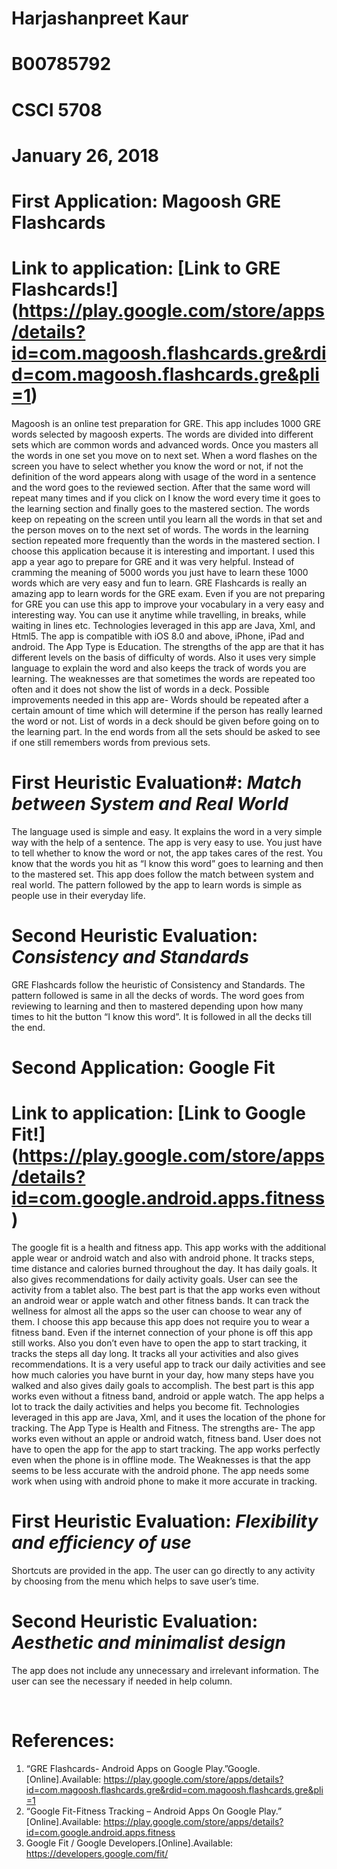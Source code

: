 
# Harjashanpreet Kaur
# B00785792
# CSCI 5708
# January 26, 2018

# First Application:  Magoosh GRE Flashcards
# Link to application: [Link to GRE Flashcards!] (https://play.google.com/store/apps/details?id=com.magoosh.flashcards.gre&rdid=com.magoosh.flashcards.gre&pli=1)

	
Magoosh is an online test preparation for GRE. This app includes 1000 GRE words selected by magoosh experts. The words are divided into different sets which are common words and advanced words. Once you masters all the words in one set you move on to next set. When a word flashes on the screen you have to select whether you know the word or not, if not the definition of the word appears along with usage of the word in a sentence and the word goes to the reviewed section. After that the same word will repeat many times and if you click on I know the word every time it goes to the learning section and finally goes to the mastered section. The words keep on repeating on the screen until you learn all the words in that set and the person moves on to the next set of words. The words in the learning section repeated more frequently than the words in the mastered section. I choose this application because it is interesting and important. I used this app a year ago to prepare for GRE and it was very helpful. Instead of cramming the meaning of 5000 words you just have to learn these 1000 words which are very easy and fun to learn. GRE Flashcards is really an amazing app to learn words for the GRE exam. Even if you are not preparing for GRE you can use this app to improve your vocabulary in a very easy and interesting way. You can use it anytime while travelling, in breaks, while waiting in lines etc. Technologies leveraged in this app are Java, Xml, and Html5. The app is compatible with iOS 8.0 and above, iPhone, iPad and android. The App Type is Education. The strengths of the app are that it has different levels on the basis of difficulty of words. Also it uses very simple language to explain the word and also keeps the track of words you are learning. The weaknesses are that sometimes the words are repeated too often and it does not show the list of words in a deck. Possible improvements needed in this app are- Words should be repeated after a certain amount of time which will determine if the person has really learned the word or not. List of words in a deck should be given before going on to the learning part. In the end words from all the sets should be asked to see if one still remembers words from previous sets.

# First Heuristic Evaluation#: _**Match between System and Real World**_
The language used is simple and easy. It explains the word in a very simple way with the help of a sentence. The app is very easy to use. You just have to tell whether to know the word or not, the app takes cares of the rest. You know that the words you hit as “I know this word” goes to learning and then to the mastered set. This app does follow the match between system and real world. The pattern followed by the app to learn words is simple as people use in their everyday life.

# Second Heuristic Evaluation: _**Consistency and Standards**_
GRE Flashcards follow the heuristic of Consistency and Standards. The pattern followed is same in all the decks of words. The word goes from reviewing to learning and then to mastered depending upon how many times to hit the button “I know this word”. It is followed in all the decks till the end.
 
# Second Application: Google Fit 
# Link to application: [Link to Google Fit!] (https://play.google.com/store/apps/details?id=com.google.android.apps.fitness)


The google fit is a health and fitness app. This app works with the additional apple wear or android watch and also with android phone. It tracks steps, time distance and calories burned throughout the day. It has daily goals. It also gives recommendations for daily activity goals. User can see the activity from a tablet also. The best part is that the app works even without an android wear or apple watch and other fitness bands. It can track the wellness for almost all the apps so the user can choose to wear any of them. I choose this app because this app does not require you to wear a fitness band. Even if the internet connection of your phone is off this app still works. Also you don’t even have to open the app to start tracking, it tracks the steps all day long. It tracks all your activities and also gives recommendations. It is a very useful app to track our daily activities and see how much calories you have burnt in your day, how many steps have you walked and also gives daily goals to accomplish. The best part is this app works even without a fitness band, android or apple watch. The app helps a lot to track the daily activities and helps you become fit. Technologies leveraged in this app are Java, Xml, and it uses the location of the phone for tracking. The App Type is Health and Fitness. The strengths are- The app works even without an apple or android watch, fitness band. User does not have to open the app for the app to start tracking. The app works perfectly even when the phone is in offline mode. The Weaknesses is that the app seems to be less accurate with the android phone. The app needs some work when using with android phone to make it more accurate in tracking.

# First Heuristic Evaluation: _**Flexibility and efficiency of use**_
Shortcuts are provided in the app. The user can go directly to any activity by choosing from the menu which helps to save user’s time.

	
# Second Heuristic Evaluation: _**Aesthetic and minimalist design**_
The app does not include any unnecessary and irrelevant information. The user can see the necessary if needed in help column.


 
# References:
1.	“GRE Flashcards- Android Apps on Google Play.”Google.[Online].Available:
https://play.google.com/store/apps/details?id=com.magoosh.flashcards.gre&rdid=com.magoosh.flashcards.gre&pli=1
2.	“Google Fit-Fitness Tracking – Android Apps On Google Play.” [Online].Available:
https://play.google.com/store/apps/details?id=com.google.android.apps.fitness
3.	Google Fit / Google Developers.[Online].Available:
https://developers.google.com/fit/
